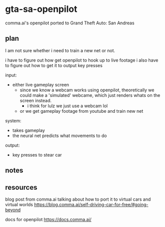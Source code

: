 # gta-sa-openpilot
comma.ai's openpilot ported to Grand Theft Auto: San Andreas

## plan

I am not sure whether i need to train a new net or not.

i have to figure out how get openpilot to hook up to live footage
i also have to figure out how to get it to output key presses

 input:
   - either live gameplay screen
     - since we know a webcam works using openpilot, theoretically we could make a 'simulated' webcame, which just renders whats on the screen instead.
       - i think for lulz we just use a webcam lol
     - or we get gameplay footage from youtube and train new net
 
 system:
   - takes gameplay
   - the neural net predicts what movements to do

 output:
   - key presses to stear car



## notes 

## resources

blog post from comma.ai talking about how to port it to virtual cars and virtual worlds
https://blog.comma.ai/self-driving-car-for-free/#going-beyond

docs for openpilot
https://docs.comma.ai/
